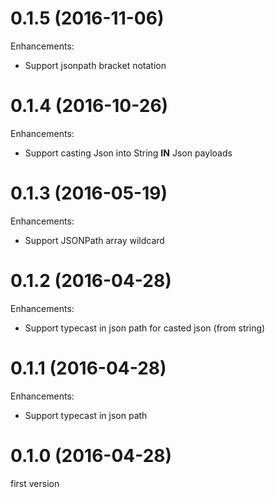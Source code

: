 # 0.1.5 (2016-11-06)

Enhancements:

* Support jsonpath bracket notation

# 0.1.4 (2016-10-26)

Enhancements:

* Support casting Json into String **IN** Json payloads

# 0.1.3 (2016-05-19)

Enhancements:

* Support JSONPath array wildcard

# 0.1.2 (2016-04-28)

Enhancements:

* Support typecast in json path for casted json (from string)

# 0.1.1 (2016-04-28)

Enhancements:

* Support typecast in json path

# 0.1.0 (2016-04-28)

first version

